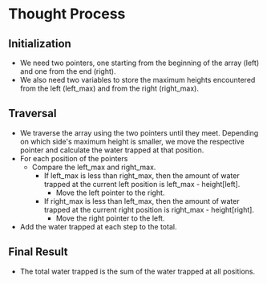 # Thought Process

## Initialization

- We need two pointers, one starting from the beginning of the array (left) and one from the end (right).
- We also need two variables to store the maximum heights encountered from the left (left_max) and from the right (right_max).

## Traversal

- We traverse the array using the two pointers until they meet. Depending on which side's maximum height is smaller, we move the respective pointer and calculate the water trapped at that position.
- For each position of the pointers
  - Compare the left_max and right_max.
    - If left_max is less than right_max, then the amount of water trapped at the current left position is left_max - height[left].
      - Move the left pointer to the right.
    - If right_max is less than left_max, then the amount of water trapped at the current right position is right_max - height[right].
      - Move the right pointer to the left.
- Add the water trapped at each step to the total.

## Final Result

- The total water trapped is the sum of the water trapped at all positions.​
